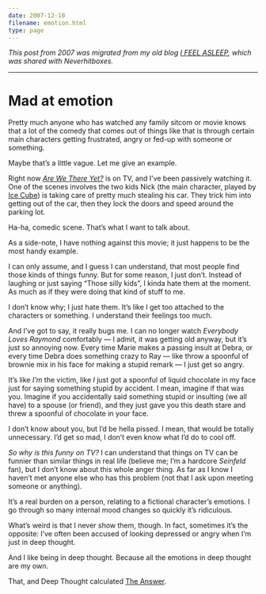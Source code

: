 ```yaml
---
date: 2007-12-10
filename: emotion.html
type: page
---
```


_This post from 2007 was migrated from my old blog [I FEEL
ASLEEP](https://ifeelasleep.wordpress.com/), which was shared with
Neverhitboxes._

---

# Mad at emotion

Pretty much anyone who has watched any family sitcom or movie knows that a lot
of the comedy that comes out of things like that is through certain main
characters getting frustrated, angry or fed-up with someone or something.

Maybe that’s a little vague. Let me give an example.

Right now [_Are We There
Yet?_](http://en.wikipedia.org/wiki/Are_We_There_Yet%3F) is on TV, and I’ve been
passively watching it. One of the scenes involves the two kids Nick (the main
character, played by [Ice Cube](http://en.wikipedia.org/wiki/Ice_Cube)) is
taking care of pretty much stealing his car. They trick him into getting out of
the car, then they lock the doors and speed around the parking lot.

Ha-ha, comedic scene. That’s what I want to talk about.

As a side-note, I have nothing against this movie; it just happens to be the
most handy example.

I can only assume, and I guess I can understand, that most people find those
kinds of things funny. But for some reason, I just don’t. Instead of laughing or
just saying “Those silly kids”, I kinda hate them at the moment. As much as if
they were doing that kind of stuff to me.

I don’t know why; I just hate them. It’s like I get too attached to the
characters or something. I understand their feelings too much.

And I’ve got to say, it really bugs me. I can no longer watch _Everybody Loves
Raymond_ comfortably — I admit, it was getting old anyway, but it’s just so
annoying now. Every time Marie makes a passing insult at Debra, or every time
Debra does something crazy to Ray — like throw a spoonful of brownie mix in his
face for making a stupid remark — I just get so angry.

It’s like _I’m_ the victim, like _I_ just got a spoonful of liquid chocolate in
my face just for saying something stupid by accident. I mean, imagine if that
was you. Imagine if you accidentally said something stupid or insulting (we all
have) to a spouse (or friend), and they just gave you this death stare and threw
a spoonful of chocolate in your face.

I don’t know about you, but I’d be hella pissed. I mean, that would be totally
unnecessary. I’d get so mad, I don’t even know what I’d do to cool off.

_So why is this funny on TV?_ I can understand that things on TV can be funnier
than similar things in real life (believe me; I’m a hardcore _Seinfeld_ fan),
but I don’t know about this whole anger thing. As far as I know I haven’t met
anyone else who has this problem (not that I ask upon meeting someone or
anything).

It’s a real burden on a person, relating to a fictional character’s emotions. I
go through so many internal mood changes so quickly it’s ridiculous.

What’s weird is that I never show them, though. In fact, sometimes it’s the
opposite: I’ve often been accused of looking depressed or angry when I’m just in
deep thought.

And I like being in deep thought. Because all the emotions in deep thought are
my own.

That, and Deep Thought calculated [The
Answer](http://en.wikipedia.org/wiki/Answer_to_Life%2C_the_Universe%2C_and_Everything).
